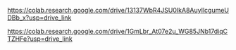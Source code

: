 https://colab.research.google.com/drive/13137WbR4JSU0IkA8AuyIlcgumeUDBb_x?usp=drive_link

https://colab.research.google.com/drive/1GmLbr_At07e2u_WG85JNb17diqCTZHFe?usp=drive_link
